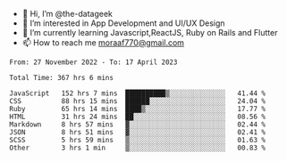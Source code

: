 - 👋 Hi, I’m @the-datageek
- 👀 I’m interested in App Development and UI/UX Design
- 🌱 I’m currently learning Javascript,ReactJS, Ruby on Rails and Flutter
- 📫 How to reach me moraaf770@gmail.com

<!---
the-datageek/the-datageek is a ✨ special ✨ repository because its `README.md` (this file) appears on your GitHub profile.
You can click the Preview link to take a look at your changes.
--->
<!--START_SECTION:waka-->

```text
From: 27 November 2022 - To: 17 April 2023

Total Time: 367 hrs 6 mins

JavaScript   152 hrs 7 mins  ██████████▒░░░░░░░░░░░░░░   41.44 %
CSS          88 hrs 15 mins  ██████░░░░░░░░░░░░░░░░░░░   24.04 %
Ruby         65 hrs 14 mins  ████▒░░░░░░░░░░░░░░░░░░░░   17.77 %
HTML         31 hrs 24 mins  ██░░░░░░░░░░░░░░░░░░░░░░░   08.56 %
Markdown     8 hrs 57 mins   ▓░░░░░░░░░░░░░░░░░░░░░░░░   02.44 %
JSON         8 hrs 51 mins   ▓░░░░░░░░░░░░░░░░░░░░░░░░   02.41 %
SCSS         5 hrs 59 mins   ▒░░░░░░░░░░░░░░░░░░░░░░░░   01.63 %
Other        3 hrs 1 min     ▒░░░░░░░░░░░░░░░░░░░░░░░░   00.83 %
```

<!--END_SECTION:waka-->
